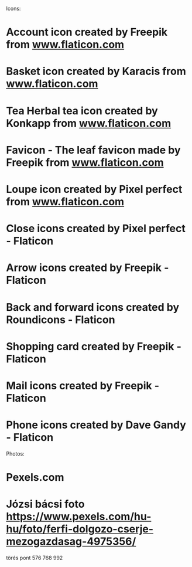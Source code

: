 Icons:

# Account icon created by Freepik from www.flaticon.com
# Basket icon created by Karacis from www.flaticon.com
# Tea Herbal tea icon created by Konkapp from www.flaticon.com
# Favicon - The leaf favicon made by Freepik from www.flaticon.com
# Loupe icon created by Pixel perfect from www.flaticon.com
# Close icons created by Pixel perfect - Flaticon
# Arrow icons created by Freepik - Flaticon
# Back and forward icons created by Roundicons - Flaticon
# Shopping card created by Freepik - Flaticon
# Mail icons created by Freepik - Flaticon
# Phone icons created by Dave Gandy - Flaticon

Photos:

# Pexels.com
# Józsi bácsi foto https://www.pexels.com/hu-hu/foto/ferfi-dolgozo-cserje-mezogazdasag-4975356/

törés pont 576 768 992

